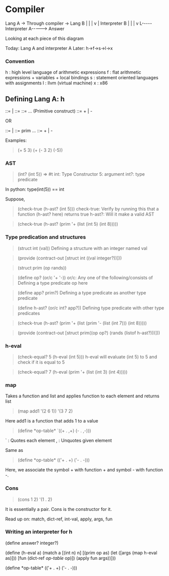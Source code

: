 # Compiler

Lang A -> Through compiler -> Lang B
   |			        |
   |				v
   |		            Interpreter B
   |		        	|
   |		        	v
   L-----Interpreter A-----> Answer

Looking at each piece of this diagram

Today: Lang A and interpreter A
Later: h->f->s->l->x

### Convention

h : high level language of arithmetic expressions
f : flat arithmetic expressions + variables + local bindings
s : statement oriented languages with assignments
l : llvm (virtual machine)
x : x86

## Defining Lang A: h

<exp> ::= <int> | <app>
<app> ::= <prim>
<prim> ::= <op> <exp> ...	(Primitive construct)
<op> ::= + | -

OR

<exp> ::= <int> | <app>
<app> ::= prim <op> <exp> ...
<op> ::= + | -

Examples:
> (+ 5 3)
> (+ (- 3 2) (-5))

### AST

> (int? (int 5)) => #t
int: Type Constructor
5: argument
int?: type predicate

In python: type(int(5)) == int

Suppose,
> (check-true (h-ast? (int 5)))
check-true: Verify by running this that a function (h-ast? here) returns true
h-ast?: Will it make a valid AST

> (check-true (h-ast?
		(prim '+ (list
			  (int 5)
			  (int 8)))))
			  
			  
### Type predication and structures

> (struct int (val))
Defining a structure with an integer named val

> (provide (contract-out [struct int ((val integer?))]))

> (struct prim (op rands))

> (define op? (or/c '+ '-))
or/c: Any one of the following/consists of
Defining a type predicate op here

> (define app? prim?)
Defining a type predicate as another type predicate

> (define h-ast? (or/c int? app?))
Defining type predicate with other type predicates

> (check-true (h-ast? (prim '+
				(list
				(prim '- (list (int 7)))
				(int 8)))))
				
> (provide (contract-out [struct prim((op op?) (rands (listof h-ast?)))]))

### h-eval

> (check-equal? 5 (h-eval (int 5)))
h-eval will evaluate (int 5) to 5 and check if it is equal to 5

> (check-equal? 7 (h-eval (prim '+ (list (int 3) (int 4)))))

### map

Takes a function and list and applies function to each element and returns list

> (map add1 '(2 6 1))
'(3 7 2)

Here add1 is a function that adds 1 to a value

> (define \*op-table\* `((+ . ,+) (- . ,-)))

` : Quotes each element
, : Unquotes given element

Same as
> (define \*op-table\* (('+ . +) ('- . -)))

Here, we associate the symbol + with function + and symbol - with function -.

### Cons

>(cons 1 2)
'(1 . 2)

It is essentially a pair. Cons is the constructor for it.

Read up on: match, dict-ref, int-val, apply, args, fun

### Writing an interpreter for h

(define answer? integer?)

(define (h-eval a)
	(match a
		[(int n) n]
		[(prim op as)
		 (let ([args (map h-eval as)]))
		 	[fun (dict-ref *op-table* op)])
		 (apply fun args))]))
		 
(define \*op-table\* (('+ . +) ('- . -)))


